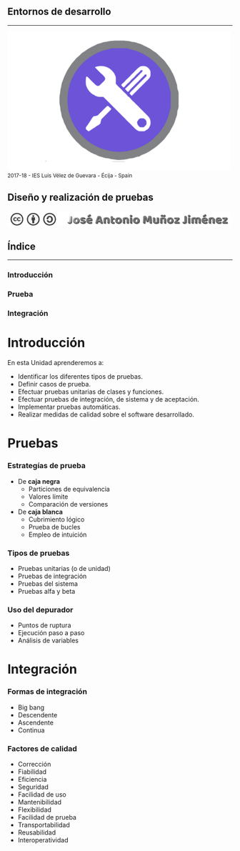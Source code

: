 <!---
Ejemplos

<video class="stretch" controls><source src="http://clips.vorwaerts-gmbh.de/big_buck_bunny.mp4" type="video/mp4"></video>
<iframe width="560" height="315" src="https://www.youtube.com/embed/3RBq-WlL4cU" frameborder="0" allowfullscreen></iframe>

slide: data-background="#ff0000" 
element: class="fragment" data-fragment-index="1"
-->
## Entornos de desarrollo
---
![Entornos de desarrollo](assets/entornosdesarrollo.png)
<small> 2017-18 - IES Luis Vélez de Guevara - Écija - Spain </small>


## Diseño y realización de pruebas

[![cc-by-sa](assets/cc-by-sa.png)](http://creativecommons.org/licenses/by-sa/4.0/)


## Índice
--- 
### Introducción
### Prueba
### Integración

<!--- Note: Nota a pie de página. -->



# Introducción


En esta Unidad aprenderemos a:

- Identificar los diferentes tipos de pruebas.
- Definir casos de prueba.
- Efectuar pruebas unitarias de clases y funciones.
- Efectuar pruebas de integración, de sistema y de aceptación.
- Implementar pruebas automáticas.
- Realizar medidas de calidad sobre el software desarrollado.


# Pruebas

### Estrategías de prueba

- De __caja negra__
  - Particiones de equivalencia
  - Valores límite
  - Comparación de versiones
- De __caja blanca__
  - Cubrimiento lógico
  - Prueba de bucles
  - Empleo de intuición


### Tipos de pruebas

- Pruebas unitarias (o de unidad)
- Pruebas de integración 
- Pruebas del sistema
- Pruebas alfa y beta


### Uso del depurador

- Puntos de ruptura
- Ejecución paso a paso
- Análisis de variables



# Integración


### Formas de integración

- Big bang
- Descendente
- Ascendente
- Continua


### Factores de calidad

- Corrección
- Fiabilidad
- Eficiencia
- Seguridad
- Facilidad de uso
- Mantenibilidad
- Flexibilidad
- Facilidad de prueba
- Transportabilidad
- Reusabilidad
- Interoperatividad




